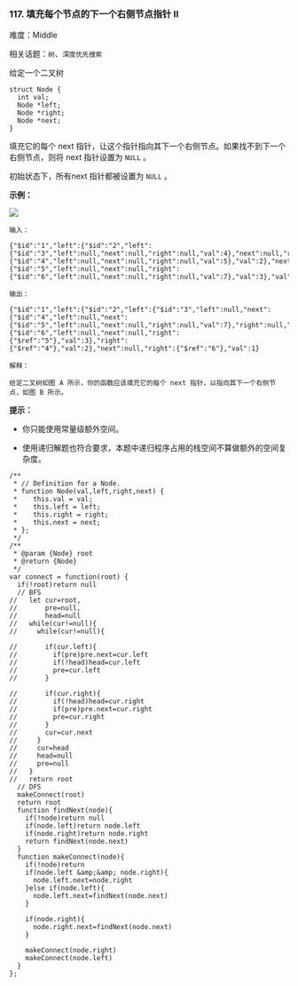 ### 117. 填充每个节点的下一个右侧节点指针 II

难度：Middle

相关话题：`树`、`深度优先搜索`

给定一个二叉树





```
struct Node {
  int val;
  Node *left;
  Node *right;
  Node *next;
}
```


填充它的每个 next 指针，让这个指针指向其下一个右侧节点。如果找不到下一个右侧节点，则将 next 指针设置为  `NULL` 。



初始状态下，所有next 指针都被设置为  `NULL` 。







**示例：** 



![](https://assets.leetcode-cn.com/aliyun-lc-upload/uploads/2019/02/15/117_sample.png)






```
输入：

{"$id":"1","left":{"$id":"2","left":{"$id":"3","left":null,"next":null,"right":null,"val":4},"next":null,"right":{"$id":"4","left":null,"next":null,"right":null,"val":5},"val":2},"next":null,"right":{"$id":"5","left":null,"next":null,"right":{"$id":"6","left":null,"next":null,"right":null,"val":7},"val":3},"val":1}

输出：

{"$id":"1","left":{"$id":"2","left":{"$id":"3","left":null,"next":{"$id":"4","left":null,"next":{"$id":"5","left":null,"next":null,"right":null,"val":7},"right":null,"val":5},"right":null,"val":4},"next":{"$id":"6","left":null,"next":null,"right":{"$ref":"5"},"val":3},"right":{"$ref":"4"},"val":2},"next":null,"right":{"$ref":"6"},"val":1}

解释：

给定二叉树如图 A 所示，你的函数应该填充它的每个 next 指针，以指向其下一个右侧节点，如图 B 所示。
```






**提示：** 




* 你只能使用常量级额外空间。

* 使用递归解题也符合要求，本题中递归程序占用的栈空间不算做额外的空间复杂度。






```
/**
 * // Definition for a Node.
 * function Node(val,left,right,next) {
 *    this.val = val;
 *    this.left = left;
 *    this.right = right;
 *    this.next = next;
 * };
 */
/**
 * @param {Node} root
 * @return {Node}
 */
var connect = function(root) {
  if(!root)return null
  // BFS
//   let cur=root,
//       pre=null,
//       head=null
//   while(cur!=null){
//     while(cur!=null){

//       if(cur.left){
//         if(pre)pre.next=cur.left
//         if(!head)head=cur.left
//         pre=cur.left
//       }
      
//       if(cur.right){
//         if(!head)head=cur.right
//         if(pre)pre.next=cur.right
//         pre=cur.right
//       }
//       cur=cur.next
//     }
//     cur=head
//     head=null
//     pre=null
//   }
//   return root
  // DFS
  makeConnect(root)
  return root
  function findNext(node){
    if(!node)return null
    if(node.left)return node.left
    if(node.right)return node.right
    return findNext(node.next)
  }
  function makeConnect(node){
    if(!node)return
    if(node.left &amp;&amp; node.right){
      node.left.next=node.right
    }else if(node.left){
      node.left.next=findNext(node.next)
    }
    
    if(node.right){
      node.right.next=findNext(node.next)
    }

    makeConnect(node.right)
    makeConnect(node.left) 
  }    
};



```

